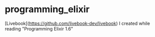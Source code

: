 # programming_elixir
[Livebook[(https://github.com/livebook-dev/livebook) I created while reading "Programming Elixir 1.6"
